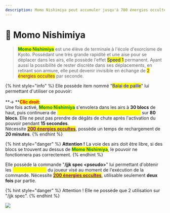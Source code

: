 ```yaml
---
description: Momo Nishimiya peut accumuler jusqu'à 700 énergies occultes.
---
```


# 🧹 Momo Nishimiya

> <mark style="color:green;">**Momo Nishimiya**</mark> est une élève de terminale à l'école d'exorcisme de Kyoto. Possédant une très grande rapidité et une aise pour se déplacer dans les airs, elle possède l'effet <mark style="color:blue;">Speed 1</mark> permanent. Ayant aussi la possibilité de rester discrète dans ses déplacements, en retirant son armure, elle peut devenir invisible en échange de <mark style="color:purple;">2 énergies occultes</mark> par seconde.

{% hint style="info" %}
Elle possède item nommé "<mark style="color:blue;">Balai de paille</mark>" lui permettant d'utiliser ce pouvoir:\
\
&#x20; **→ **<mark style="color:red;">**Clic droit**</mark>:\
Une fois activé, <mark style="color:green;">**Momo Nishimiya**</mark> s'envolera dans les airs à **30 blocs** de haut, puis continuera de <mark style="color:yellow;">**planer dans la direction où elle regarde**</mark> sur **80 blocs**. Elle ne peut pas prendre de dégâts de chute après l'activation du pouvoir pendant **15 secondes**.\
Nécessite [<mark style="color:purple;">**200 énergies occultes**</mark>](../../specifites/energie-occulte.md), possède un temps de rechargement de **20 minutes**.
{% endhint %}

{% hint style="danger" %}
**Attention !** La voie des airs doit être libre, si des blocs se trouvent au dessus de <mark style="color:green;">**Momo Nishimiya**</mark>, le pouvoir ne fonctionnera pas correctement.
{% endhint %}

Elle possède la commande "**/jjk spec \<pseudo>**" lui permettant d'obtenir les <mark style="color:yellow;">**effets de potion**</mark> du joueur visé au moment de l'exécution de la commande. Nécessite [<mark style="color:purple;">**200 énergies occultes**</mark>](../../specifites/energie-occulte.md), utilisable seulement **deux fois** par partie.

{% hint style="danger" %}
Attention ! Elle ne possède que 2 utilisation sur "/jjk spec".
{% endhint %}

![](../../../.gitbook/assets/Momo\_riding\_her\_broom\_\(Anime\).png)
